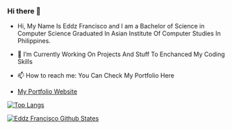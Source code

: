 ### Hi there 👋

- Hi, My Name Is Eddz Francisco and I am a Bachelor of Science in Computer Science Graduated In Asian Institute Of Computer Studies In Philippines.

- 🔭 I’m Currently Working On Projects And Stuff To Enchanced My Coding Skills

- 📫 How to reach me: You Can Check My Portfolio Here 
- [My Portfolio Website](https://eddz123.github.io/Myportfolio/)

[![Top Langs](https://github-readme-stats.vercel.app/api/top-langs/?username=Eddz123&layout=compact)](https://github.com/Eddz123/github-readme-stats)

[![Eddz Francisco Github States](https://github-readme-stats.vercel.app/api?username=Eddz123&show_icons=true&theme=synthwave)](https://github.com/Eddz123/github-readme-stats&count_private=true)




<!--
**Eddz123/Eddz123** is a ✨ _special_ ✨ repository because its `README.md` (this file) appears on your GitHub profile.
<!-- 
Here are some ideas to get you started:

- 🔭 I’m currently working on ...
- 🌱 I’m currently learning ...
- 👯 I’m looking to collaborate on ...
- 🤔 I’m looking for help with ...
- 💬 Ask me about ...
- 📫 How to reach me: ...
- 😄 Pronouns: ...
- ⚡ Fun fact: ...
--> 
